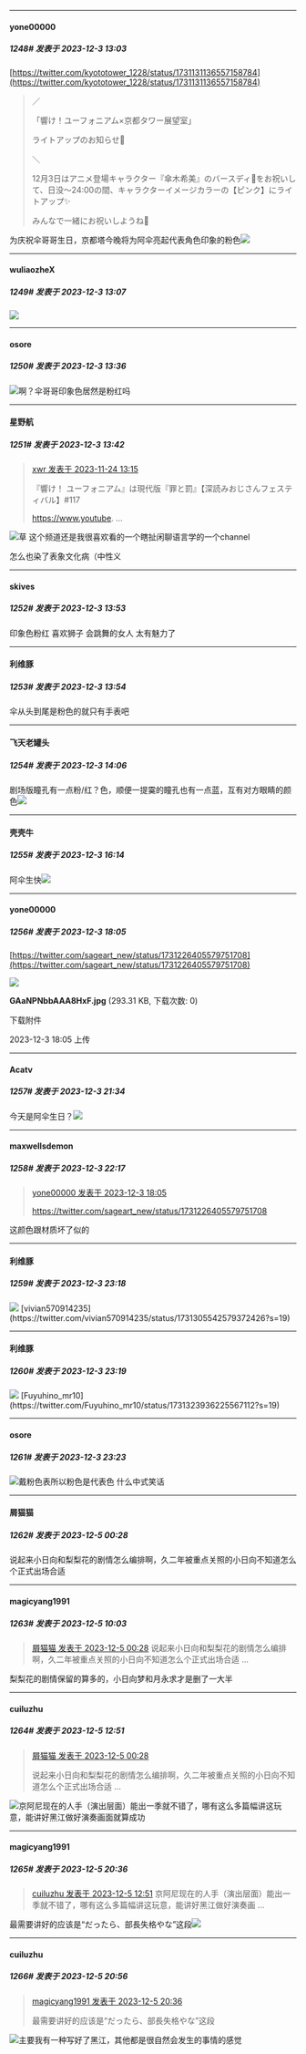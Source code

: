 
*****

####  yone00000  
##### 1248#       发表于 2023-12-3 13:03

[https://twitter.com/kyototower_1228/status/1731131136557158784](https://twitter.com/kyototower_1228/status/1731131136557158784)
 <blockquote>／ 

「響け！ユーフォニアム×京都タワー展望室」 

ライトアップのお知らせ📣 

＼ 

12月3日はアニメ登場キャラクター『傘木希美』のバースディ🎂をお祝いして、日没～24:00の間、キャラクターイメージカラーの【ピンク】にライトアップ✨

みんなで一緒にお祝いしようね🎵 </blockquote>
为庆祝伞哥哥生日，京都塔今晚将为阿伞亮起代表角色印象的粉色<img src="https://static.saraba1st.com/image/smiley/face2017/072.png" referrerpolicy="no-referrer">

*****

####  wuliaozheX  
##### 1249#       发表于 2023-12-3 13:07

<img src="https://static.saraba1st.com/image/smiley/face2017/075.png" referrerpolicy="no-referrer">


*****

####  osore  
##### 1250#       发表于 2023-12-3 13:36

<img src="https://static.saraba1st.com/image/smiley/face2017/067.png" referrerpolicy="no-referrer">啊？伞哥哥印象色居然是粉红吗

*****

####  星野航  
##### 1251#       发表于 2023-12-3 13:42

<blockquote><a href="httphttps://bbs.saraba1st.com/2b/forum.php?mod=redirect&amp;goto=findpost&amp;pid=63126923&amp;ptid=2073353" target="_blank">xwr 发表于 2023-11-24 13:15</a>

『響け！ ユーフォニアム』は現代版『罪と罰』【深読みおじさんフェスティバル】#117

https://www.youtube. ...</blockquote>
<img src="https://static.saraba1st.com/image/smiley/face2017/067.png" referrerpolicy="no-referrer">草 这个频道还是我很喜欢看的一个瞎扯闲聊语言学的一个channel

怎么也染了表象文化病（中性义


*****

####  skives  
##### 1252#       发表于 2023-12-3 13:53

印象色粉红 喜欢狮子 会跳舞的女人
太有魅力了

*****

####  利维豚  
##### 1253#       发表于 2023-12-3 13:54

伞从头到尾是粉色的就只有手表吧


*****

####  飞天老罐头  
##### 1254#       发表于 2023-12-3 14:06

剧场版瞳孔有一点粉/红？色，顺便一提霙的瞳孔也有一点蓝，互有对方眼睛的颜色<img src="https://static.saraba1st.com/image/smiley/face2017/075.png" referrerpolicy="no-referrer">


*****

####  壳壳牛  
##### 1255#       发表于 2023-12-3 16:14

阿伞生快<img src="https://static.saraba1st.com/image/smiley/face2017/033.png" referrerpolicy="no-referrer">


*****

####  yone00000  
##### 1256#       发表于 2023-12-3 18:05

[https://twitter.com/sageart_new/status/1731226405579751708](https://twitter.com/sageart_new/status/1731226405579751708)

<img src="https://img.saraba1st.com/forum/202312/03/180548nvzxxuntxw3qxhhg.jpg" referrerpolicy="no-referrer">

<strong>GAaNPNbbAAA8HxF.jpg</strong> (293.31 KB, 下载次数: 0)

下载附件

2023-12-3 18:05 上传


*****

####  Acatv  
##### 1257#       发表于 2023-12-3 21:34

今天是阿伞生日？<img src="https://static.saraba1st.com/image/smiley/face2017/075.png" referrerpolicy="no-referrer">


*****

####  maxwellsdemon  
##### 1258#       发表于 2023-12-3 22:17

<blockquote><a href="httphttps://bbs.saraba1st.com/2b/forum.php?mod=redirect&amp;goto=findpost&amp;pid=63211990&amp;ptid=2073353" target="_blank">yone00000 发表于 2023-12-3 18:05</a>

https://twitter.com/sageart_new/status/1731226405579751708</blockquote>
这颜色跟材质坏了似的


*****

####  利维豚  
##### 1259#       发表于 2023-12-3 23:18

<img src="https://p.sda1.dev/14/4ac8594f5ec2e226573b91f4a5d007f2/CMP_20231203231758808.jpg" referrerpolicy="no-referrer">
[vivian570914235](https://twitter.com/vivian570914235/status/1731305542579372426?s=19)

*****

####  利维豚  
##### 1260#       发表于 2023-12-3 23:19

<img src="https://p.sda1.dev/14/291b57849ccabd8f44d3b5e5ea1e83e3/CMP_20231203231902241.jpg" referrerpolicy="no-referrer">
[Fuyuhino_mr10](https://twitter.com/Fuyuhino_mr10/status/1731323936225567112?s=19)


*****

####  osore  
##### 1261#       发表于 2023-12-3 23:23

<img src="https://static.saraba1st.com/image/smiley/face2017/067.png" referrerpolicy="no-referrer">戴粉色表所以粉色是代表色
什么中式笑话


*****

####  屑猫猫  
##### 1262#       发表于 2023-12-5 00:28

说起来小日向和梨梨花的剧情怎么编排啊，久二年被重点关照的小日向不知道怎么个正式出场合适


*****

####  magicyang1991  
##### 1263#       发表于 2023-12-5 10:03

<blockquote><a href="httphttps://bbs.saraba1st.com/2b/forum.php?mod=redirect&amp;goto=findpost&amp;pid=63225297&amp;ptid=2073353" target="_blank">屑猫猫 发表于 2023-12-5 00:28</a>
说起来小日向和梨梨花的剧情怎么编排啊，久二年被重点关照的小日向不知道怎么个正式出场合适 ...</blockquote>
梨梨花的剧情保留的算多的，小日向梦和月永求才是删了一大半


*****

####  cuiluzhu  
##### 1264#       发表于 2023-12-5 12:51

<blockquote><a href="httphttps://bbs.saraba1st.com/2b/forum.php?mod=redirect&amp;goto=findpost&amp;pid=63225297&amp;ptid=2073353" target="_blank">屑猫猫 发表于 2023-12-5 00:28</a>

说起来小日向和梨梨花的剧情怎么编排啊，久二年被重点关照的小日向不知道怎么个正式出场合适 ...</blockquote>
<img src="https://static.saraba1st.com/image/smiley/face2017/067.png" referrerpolicy="no-referrer">京阿尼现在的人手（演出层面）能出一季就不错了，哪有这么多篇幅讲这玩意，能讲好黑江做好演奏画面就算成功


*****

####  magicyang1991  
##### 1265#       发表于 2023-12-5 20:36

<blockquote><a href="httphttps://bbs.saraba1st.com/2b/forum.php?mod=redirect&amp;goto=findpost&amp;pid=63229300&amp;ptid=2073353" target="_blank">cuiluzhu 发表于 2023-12-5 12:51</a>
京阿尼现在的人手（演出层面）能出一季就不错了，哪有这么多篇幅讲这玩意，能讲好黑江做好演奏画 ...</blockquote>
最需要讲好的应该是“だったら、部長失格やな”这段<img src="https://static.saraba1st.com/image/smiley/face2017/037.png" referrerpolicy="no-referrer">


*****

####  cuiluzhu  
##### 1266#       发表于 2023-12-5 20:56

<blockquote><a href="httphttps://bbs.saraba1st.com/2b/forum.php?mod=redirect&amp;goto=findpost&amp;pid=63234591&amp;ptid=2073353" target="_blank">magicyang1991 发表于 2023-12-5 20:36</a>

最需要讲好的应该是“だったら、部長失格やな”这段</blockquote>
<img src="https://static.saraba1st.com/image/smiley/face2017/068.png" referrerpolicy="no-referrer">主要我有一种写好了黑江，其他都是很自然会发生的事情的感觉

